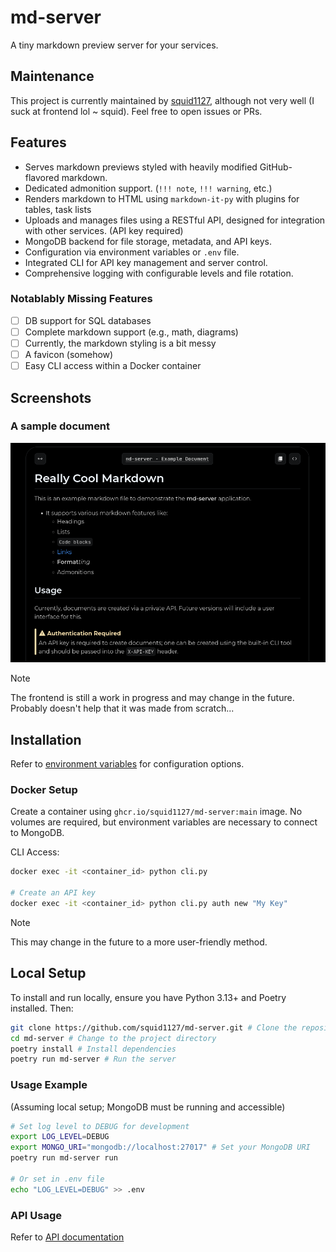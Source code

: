 # md-server

A tiny markdown preview server for your services.

## Maintenance

This project is currently maintained by [squid1127](https://github.com/squid1127), although not very well (I suck at frontend lol ~ squid). Feel free to open issues or PRs.

## Features

- Serves markdown previews styled with heavily modified GitHub-flavored markdown.
- Dedicated admonition support. (`!!! note`, `!!! warning`, etc.)
- Renders markdown to HTML using `markdown-it-py` with plugins for tables, task lists
- Uploads and manages files using a RESTful API, designed for integration with other services. (API key required)
- MongoDB backend for file storage, metadata, and API keys.
- Configuration via environment variables or `.env` file.
- Integrated CLI for API key management and server control.
- Comprehensive logging with configurable levels and file rotation.

### Notablably Missing Features

- [ ] DB support for SQL databases
- [ ] Complete markdown support (e.g., math, diagrams)
- [ ] Currently, the markdown styling is a bit messy
- [ ] A favicon (somehow)
- [ ] Easy CLI access within a Docker container

## Screenshots

### A sample document

![Screenshot of md-server rendering a markdown file](docs/example-doc-v2.png)

> [!NOTE]
> The frontend is still a work in progress and may change in the future. Probably doesn't help that it was made from scratch...

## Installation

Refer to [environment variables](docs/env.md) for configuration options.

### Docker Setup

Create a container using `ghcr.io/squid1127/md-server:main` image. No volumes are required, but environment variables are necessary to connect to MongoDB.

CLI Access:

```bash
docker exec -it <container_id> python cli.py

# Create an API key
docker exec -it <container_id> python cli.py auth new "My Key"
```

> [!NOTE]
> This may change in the future to a more user-friendly method.

## Local Setup

To install and run locally, ensure you have Python 3.13+ and Poetry installed. Then:

```bash
git clone https://github.com/squid1127/md-server.git # Clone the repository
cd md-server # Change to the project directory
poetry install # Install dependencies
poetry run md-server # Run the server
```

### Usage Example

(Assuming local setup; MongoDB must be running and accessible)

```bash
# Set log level to DEBUG for development
export LOG_LEVEL=DEBUG
export MONGO_URI="mongodb://localhost:27017" # Set your MongoDB URI
poetry run md-server run

# Or set in .env file
echo "LOG_LEVEL=DEBUG" >> .env
```

### API Usage

Refer to [API documentation](docs/api.md)
